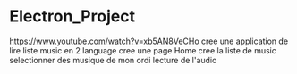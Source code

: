 # Electron_Project
https://www.youtube.com/watch?v=xb5AN8VeCHo
cree une application de lire liste music en 2 language 
cree une page Home 
cree la liste de music 
selectionner des musique de mon ordi
lecture de l'audio 
